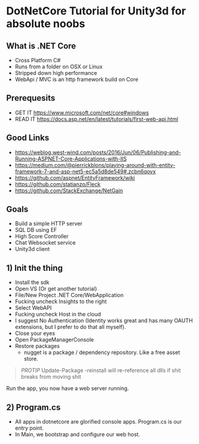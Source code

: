 # DotNetCore Tutorial for Unity3d for absolute noobs


## What is .NET Core
- Cross Platform C#
- Runs from a folder on OSX or Linux
- Stripped down high performance
- WebApi / MVC is an http framework build on Core

## Prerequesits 
- GET IT https://www.microsoft.com/net/core#windows
- READ IT https://docs.asp.net/en/latest/tutorials/first-web-api.html

## Good Links
- https://weblog.west-wind.com/posts/2016/Jun/06/Publishing-and-Running-ASPNET-Core-Applications-with-IIS
- https://medium.com/@pierrickblons/playing-around-with-entity-framework-7-and-asp-net5-ec5a5d8de549#.zcbn6qovx
- https://github.com/aspnet/EntityFramework/wiki
- https://github.com/statianzo/Fleck
- https://github.com/StackExchange/NetGain
	
## Goals
- Build a simple HTTP server
- SQL DB using EF
- High Score Controller
- Chat Websocket service
- Unity3d client

## 1) Init the thing
- Install the sdk
- Open VS (Or get another tutorial)
- File/New Project .NET Core/WebApplication
- Fucking uncheck Insights to the right
- Select WebAPI
- Fucking uncheck Host in the cloud
- I suggest No Authentication (Identity works great and has many OAUTH extensions, but I prefer to do that all myself).
- Close your eyes
- Open PackageManagerConsole
- Restore packages
  - nugget is a package / dependency repository. Like a free asset store.
  
> *PROTIP* Update-Package -reinstall will re-reference all dlls if shit breaks from moving shit

Run the app, you now have a web server running.

## 2) Program.cs
- All apps in dotnetcore are glorified console apps. Program.cs is our entry point.
- In Main, we bootstrap and configure our web host.



